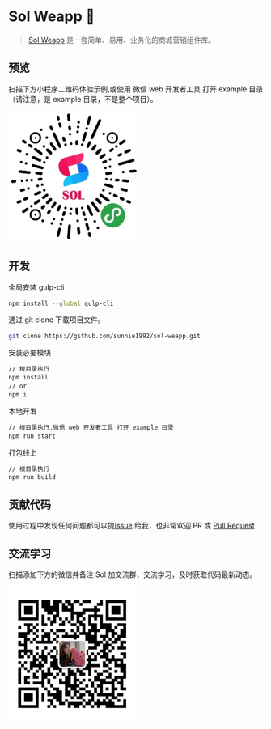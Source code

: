 # Sol Weapp 🎉

> [Sol Weapp](https://github.com/sunnie1992/sol-weapp) 是一套简单、易用、业务化的商城营销组件库。

## 预览

扫描下方小程序二维码体验示例,或使用 微信 web 开发者工具 打开 example 目录（请注意，是 example 目录，不是整个项目）。

![logo](_images/qrcode.jpg)

## 开发

全局安装 gulp-cli

```bash
npm install --global gulp-cli
```

通过 git clone 下载项目文件。

```bash
git clone https://github.com/sunnie1992/sol-weapp.git
```

安装必要模块

```bash
// 根目录执行
npm install
// or
npm i
```

本地开发

```bash
// 根目录执行,微信 web 开发者工具 打开 example 目录
npm run start
```

打包线上

```bash
// 根目录执行
npm run build
```

## 贡献代码

使用过程中发现任何问题都可以提[Issue](https://github.com/sunnie1992/sol-weapp/issues) 给我，也非常欢迎 PR
或 [Pull Request ](https://github.com/sunnie1992/sol-weapp/pulls)

## 交流学习

扫描添加下方的微信并备注 Sol 加交流群，交流学习，及时获取代码最新动态。

![logo](_images/mine.png)
